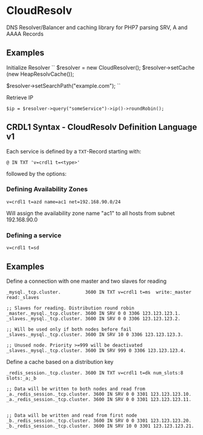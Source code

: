 # CloudResolv

DNS Resolver/Balancer and caching library for PHP7 parsing SRV, A and AAAA Records


## Examples

Initialize Resolver
``
$resolver = new CloudResolver();
$resolver->setCache (new HeapResolvCache());

$resolver->setSearchPath("example.com");
``

Retrieve IP

``
$ip = $resolver->query("someService")->ip()->roundRobin();
``




## CRDL1 Syntax - CloudResolv Definition Language v1  

Each service is defined by a `TXT`-Record starting with:

```
@ IN TXT 'v=crdl1 t=<type>'
```

followed by the options:


### Defining Availability Zones

```
v=crdl1 t=azd name=ac1 net=192.168.90.0/24
```

Will assign the availability zone name "ac1" to all hosts
from subnet 192.168.90.0


### Defining a service

```
v=crdl1 t=sd 
```



## Examples

Define a connection with one master and two slaves for reading

```
_mysql._tcp.cluster.         3600 IN TXT v=crdl1 t=ms  write:_master read:_slaves

;; Slaves for reading. Distribution round robin
_master._mysql._tcp.cluster. 3600 IN SRV 0 0 3306 123.123.123.1. 
_slaves._mysql._tcp.cluster. 3600 IN SRV 0 0 3306 123.123.123.2.

;; Will be used only if both nodes before fail
_slaves._mysql._tcp.cluster. 3600 IN SRV 10 0 3306 123.123.123.3.

;; Unused node. Priority >=999 will be deactivated
_slaves._mysql._tcp.cluster. 3600 IN SRV 999 0 3306 123.123.123.4.
```



Define a cache based on a distribution key

```
_redis_session._tcp.cluster. 3600 IN TXT v=crdl1 t=dk num_slots:8 slots:_a;_b

;; Data will be written to both nodes and read from 
_a._redis_session._tcp.cluster. 3600 IN SRV 0 0 3301 123.123.123.10.
_a._redis_session._tcp.cluster. 3600 IN SRV 0 0 3301 123.123.123.11.


;; Data will be written and read from first node
_b._redis_session._tcp.cluster. 3600 IN SRV 0 0 3301 123.123.123.20.
_b._redis_session._tcp.cluster. 3600 IN SRV 10 0 3301 123.123.123.21.

```